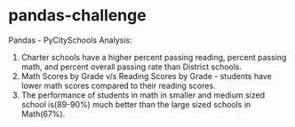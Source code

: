 # pandas-challenge
Pandas - PyCitySchools
Analysis:

1. Charter schools have a higher percent passing reading, percent passing math, and percent overall passing rate than District schools.
2. Math Scores by Grade v/s Reading Scores by Grade - students have lower math scores compared to their reading scores.
3. The performance of students in math in smaller and medium sized school is(89-90%) much better than the large sized schools in Math(67%).
